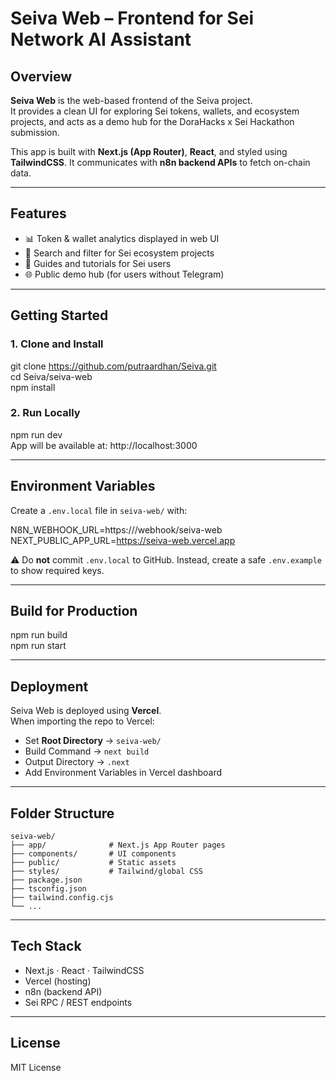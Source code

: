 # Seiva Web – Frontend for Sei Network AI Assistant

## Overview
**Seiva Web** is the web-based frontend of the Seiva project.  
It provides a clean UI for exploring Sei tokens, wallets, and ecosystem projects, and acts as a demo hub for the DoraHacks x Sei Hackathon submission.

This app is built with **Next.js (App Router)**, **React**, and styled using **TailwindCSS**. It communicates with **n8n backend APIs** to fetch on-chain data.

---

## Features
- 📊 Token & wallet analytics displayed in web UI
- 🔎 Search and filter for Sei ecosystem projects
- 📘 Guides and tutorials for Sei users
- 🌐 Public demo hub (for users without Telegram)

---

## Getting Started

### 1. Clone and Install
git clone https://github.com/putraardhan/Seiva.git  
cd Seiva/seiva-web  
npm install  

### 2. Run Locally
npm run dev  
App will be available at: http://localhost:3000

---

## Environment Variables
Create a `.env.local` file in `seiva-web/` with:

N8N_WEBHOOK_URL=https://<your-n8n-host>/webhook/seiva-web  
NEXT_PUBLIC_APP_URL=https://seiva-web.vercel.app  

⚠️ Do **not** commit `.env.local` to GitHub. Instead, create a safe `.env.example` to show required keys.

---

## Build for Production
npm run build  
npm run start  

---

## Deployment
Seiva Web is deployed using **Vercel**.  
When importing the repo to Vercel:
- Set **Root Directory** → `seiva-web/`
- Build Command → `next build`
- Output Directory → `.next`
- Add Environment Variables in Vercel dashboard

---

## Folder Structure
```
seiva-web/  
├── app/              # Next.js App Router pages  
├── components/       # UI components  
├── public/           # Static assets  
├── styles/           # Tailwind/global CSS  
├── package.json  
├── tsconfig.json  
├── tailwind.config.cjs  
└── ...
```
---

## Tech Stack
- Next.js · React · TailwindCSS  
- Vercel (hosting)  
- n8n (backend API)  
- Sei RPC / REST endpoints  

---

## License
MIT License
